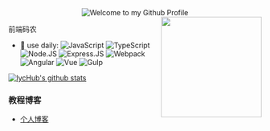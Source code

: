 <div align="center">
  <img src="https://github.com/BrunnerLivio/brunnerlivio/blob/master/images/welcome.png?raw=true" style="max-width: 100%;" alt="Welcome to my Github Profile" />
</div>
<img align='right' src='https://i.loli.net/2021/05/14/9uGkb4mBLHyPg8w.gif' width='200'>

前端码农

- 🚀 use daily:
  ![JavaScript](https://img.shields.io/badge/-JavaScript-black?style=plastic&logo=javascript)
  ![TypeScript](https://img.shields.io/badge/-TypeScript-black?style=plastic&logo=typescript)
  ![Node.JS](https://img.shields.io/badge/-Node.JS-black?style=plastic&logo=Node.js)
  ![Express.JS](https://img.shields.io/badge/-Express.JS-c7b198?style=plastic&logo=Express.JS)
  ![Webpack](https://img.shields.io/badge/-Webpack-black?style=plastic&logo=webpack)
  ![Angular](https://img.shields.io/badge/-Angular-3b2e5a?style=plastic&logo=angular)
  ![Vue](https://img.shields.io/badge/-Vue-3b2e5a?style=plastic&logo=vue)
  ![Gulp](https://img.shields.io/badge/-Gulp-3b2e5a?style=plastic&logo=gulp)

[![lycHub's github stats](https://github-readme-stats.vercel.app/api?username=lycHub&theme=dark&show_icons=true)](https://github.com/caoyus)

### 教程博客

- [个人博客](http://nagisa.tech/)
